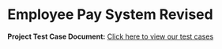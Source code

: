 # Employee Pay System Revised
**Project Test Case Document:** [Click here to view our test cases](https://docs.google.com/spreadsheets/d/14uu7jKZej8MEgqB9olm1Sr-cd1HqRWFBxE3dKffKTJw/edit?usp=sharing)
